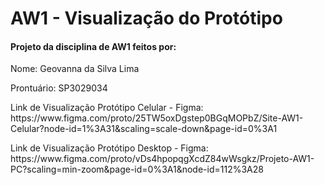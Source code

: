 # AW1 - Visualização do Protótipo
<h4> Projeto da disciplina de AW1 feitos por:</h4>
<p> Nome: Geovanna da Silva Lima</p>
<p> Prontuário: SP3029034 </p>

<p> Link de Visualização Protótipo Celular - Figma: https://www.figma.com/proto/25TW5oxDgstep0BGqMOPbZ/Site-AW1-Celular?node-id=1%3A31&scaling=scale-down&page-id=0%3A1</p>
<p> Link de Visualização Protótipo Desktop - Figma: https://www.figma.com/proto/vDs4hpopqgXcdZ84wWsgkz/Projeto-AW1-PC?scaling=min-zoom&page-id=0%3A1&node-id=112%3A28</p>

